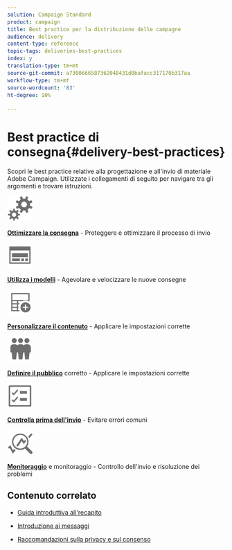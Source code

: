 ```yaml
---
solution: Campaign Standard
product: campaign
title: Best practice per la distribuzione delle campagne
audience: delivery
content-type: reference
topic-tags: deliveries-best-practices
index: y
translation-type: tm+mt
source-git-commit: a7300666587362048431d0bafacc317170b317aa
workflow-type: tm+mt
source-wordcount: '83'
ht-degree: 10%

---
```



# Best practice di consegna{#delivery-best-practices}

Scopri le best practice relative alla progettazione e all&#39;invio di materiale  Adobe Campaign. Utilizzate i collegamenti di seguito per navigare tra gli argomenti e trovare istruzioni.

<img src="assets/do-not-localize/optimize.svg"  width="60px">

**[Ottimizzare la consegna](optimize-delivery.md)** - Proteggere e ottimizzare il processo di invio

<img src="assets/do-not-localize/design.svg"  width="60px">

**[Utilizza i modelli](use-templates.md)** - Agevolare e velocizzare le nuove consegne

<img src="assets/do-not-localize/custom.svg"  width="60px">

**[Personalizzare il contenuto](optimize-delivery.md)** - Applicare le impostazioni corrette

<img src="assets/do-not-localize/profiles.svg"  width="60px">

**[Definire il pubblico](define-the-right-audience.md)** corretto - Applicare le impostazioni corrette

<img src="assets/do-not-localize/start.svg"  width="60px">

**[Controlla prima dell&#39;invio](check-before-sending.md)** - Evitare errori comuni

<img src="assets/do-not-localize/troubleshoot.svg"  width="60px">

**[Monitoraggio](track-and-monitor.md)** e monitoraggio - Controllo dell&#39;invio e risoluzione dei problemi

## Contenuto correlato

* [Guida introduttiva all&#39;recapito](../../sending/using/about-deliverability.md)

* [Introduzione ai messaggi](../../channels/using/get-started-communication-channels.md)

* [Raccomandazioni sulla privacy e sul consenso](../../start/using/privacy.md)
